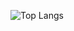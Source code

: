 ![Top Langs](https://github-readme-stats.vercel.app/api/top-langs/?username=ainikunoame&layout=compact&theme=cobalt)
